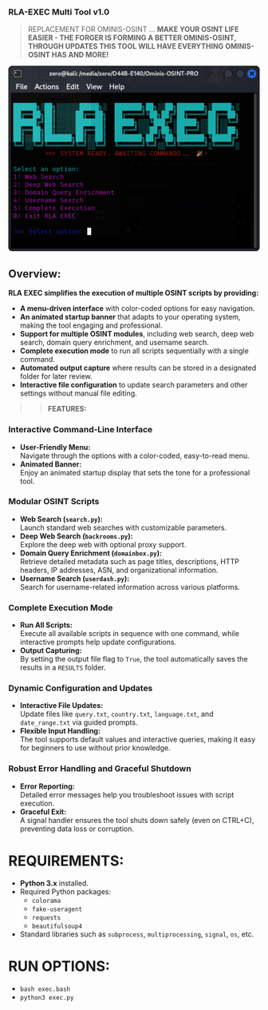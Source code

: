 
### RLA-EXEC Multi Tool v1.0
> REPLACEMENT FOR OMINIS-OSINT ...
**MAKE YOUR OSINT LIFE EASIER - THE FORGER IS FORMING A BETTER OMINIS-OSINT, THROUGH UPDATES THIS TOOL WILL HAVE EVERYTHING OMINIS-OSINT HAS AND MORE!**

![RLA EXEC Multi Tool SCREENSHOT](screenshot/Screenshot_2025-02-14_15-49-16.png)

## Overview:

__RLA EXEC simplifies the execution of multiple OSINT scripts by providing:__
- **A menu-driven interface** with color-coded options for easy navigation.
- **An animated startup banner** that adapts to your operating system, making the tool engaging and professional.
- **Support for multiple OSINT modules**, including web search, deep web search, domain query enrichment, and username search.
- **Complete execution mode** to run all scripts sequentially with a single command.
- **Automated output capture** where results can be stored in a designated folder for later review.
- **Interactive file configuration** to update search parameters and other settings without manual file editing.


>> **FEATURES:**
### Interactive Command-Line Interface
- **User-Friendly Menu:**  
  Navigate through the options with a color-coded, easy-to-read menu.
- **Animated Banner:**  
  Enjoy an animated startup display that sets the tone for a professional tool.

### Modular OSINT Scripts
- **Web Search (`search.py`):**  
  Launch standard web searches with customizable parameters.
- **Deep Web Search (`backrooms.py`):**  
  Explore the deep web with optional proxy support.
- **Domain Query Enrichment (`domainbox.py`):**  
  Retrieve detailed metadata such as page titles, descriptions, HTTP headers, IP addresses, ASN, and organizational information.
- **Username Search (`userdash.py`):**  
  Search for username-related information across various platforms.

### Complete Execution Mode
- **Run All Scripts:**  
  Execute all available scripts in sequence with one command, while interactive prompts help update configurations.
- **Output Capturing:**  
  By setting the output file flag to `True`, the tool automatically saves the results in a `RESULTS` folder.


### Dynamic Configuration and Updates
- **Interactive File Updates:**  
  Update files like `query.txt`, `country.txt`, `language.txt`, and `date_range.txt` via guided prompts.
- **Flexible Input Handling:**  
  The tool supports default values and interactive queries, making it easy for beginners to use without prior knowledge.

### Robust Error Handling and Graceful Shutdown
- **Error Reporting:**  
  Detailed error messages help you troubleshoot issues with script execution.
- **Graceful Exit:**  
  A signal handler ensures the tool shuts down safely (even on CTRL+C), preventing data loss or corruption.



# REQUIREMENTS:
- **Python 3.x** installed.
- Required Python packages:
  - `colorama`
  - `fake-useragent`
  - `requests`
  - `beautifulsoup4`
- Standard libraries such as `subprocess`, `multiprocessing`, `signal`, `os`, etc.


# RUN OPTIONS:

- ``bash exec.bash``
- ``python3 exec.py``
